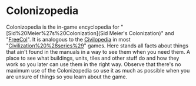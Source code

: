 # Colonizopedia

Colonizopedia is the in-game encyclopedia for "[Sid%20Meier%27s%20Colonization](Sid Meier's Colonization)" and "[FreeCol](FreeCol)". It is analogous to the [Civilopedia](Civilopedia) in most "[Civilization%20%28series%29](Civilization)" games.
Here stands all facts about things that ain't found in the manuals in a way to see them when you need them.
A place to see what buildings, units, tiles and other stuff do and how they work so you later can use them in the right way.
Observe that there's no maximum use of the Colonizopedia so use it as much as possible when you are unsure of things so you learn about the game.